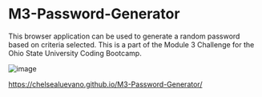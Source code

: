 # M3-Password-Generator
This browser application can be used to generate a random password based on criteria selected. This is a part of the Module 3 Challenge for the Ohio State University Coding Bootcamp.

![image](https://user-images.githubusercontent.com/120981491/218109676-bc2e8675-f339-4cac-8673-36fd146f9701.png)


https://chelsealuevano.github.io/M3-Password-Generator/
